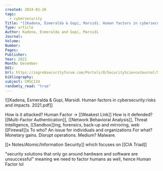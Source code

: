 ```yaml
---
created: 2024-01-26
tags:
  - cybersecurity
Title: "[[Kadena, Esmeralda & Gupi, Marsidi. Human factors in cybersecurity׃ risks and impacts. 2021.|Human Factors in Cybersecurity: Risks and Impacts]]"
Type: article
Author: Kadena, Esmeralda and Gupi, Marsidi
Journal: 
Volume: 
Number: 
Pages: 
Publisher: 
Year: 2021
Month: December
DOI: 
Url: https://zagrebsecurityforum.com/Portals/0/SecurityScienceJournal/SSJ%202_2_4%20HUMAN%20FACTORS%20IN%20CYBERSECURITY%20RISKS%20AND%20IMPACTS.PDF
bibliography: 
subject: CMSC134
randomly_read: "true"
---
```


![[Kadena, Esmeralda & Gupi, Marsidi. Human factors in cybersecurity׃ risks and impacts. 2021.pdf]]

How is it attacked? Human Factor -> [[Weakest Link]]
How is it defended? [[Multi-Factor Authentication]], [[Network Behavioral Analysis]], Threat Intelligence, [[Sandbox]]ing, forensics, back-up and mirroring, web [[Firewall]]s
To who? An issue for individuals and organizations
For what? Monetary gains. Disrupt operations.
Medium? Malware.

[[» Notes/Atomic/Information Security]] which focuses on [[CIA Triad]]



"security solutions that only go around hardware and software are unsuccessful" meaning we need to factor humans as well, hence Human Factor lol